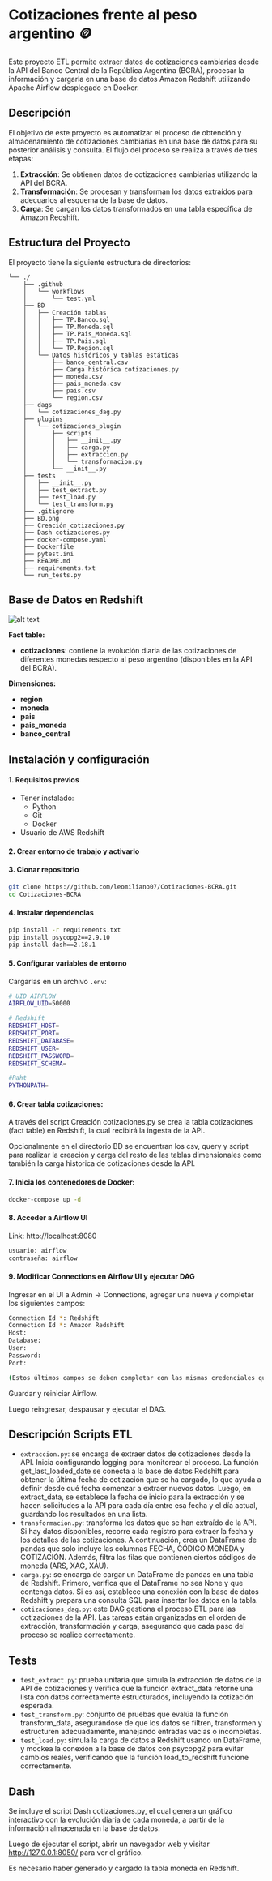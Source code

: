 # Cotizaciones frente al peso argentino 🪙
Este proyecto ETL permite extraer datos de cotizaciones cambiarias desde la API del Banco Central de la República Argentina (BCRA), procesar la información y cargarla en una base de datos Amazon Redshift utilizando Apache Airflow desplegado en Docker.

## Descripción

El objetivo de este proyecto es automatizar el proceso de obtención y almacenamiento de cotizaciones cambiarias en una base de datos para su posterior análisis y consulta. El flujo del proceso se realiza a través de tres etapas:

1. **Extracción**: Se obtienen datos de cotizaciones cambiarias utilizando la API del BCRA.
2. **Transformación**: Se procesan y transforman los datos extraídos para adecuarlos al esquema de la base de datos.
3. **Carga**: Se cargan los datos transformados en una tabla específica de Amazon Redshift.

## Estructura del Proyecto

El proyecto tiene la siguiente estructura de directorios:
```
└── ./
    ├── .github
    │   └── workflows
    │       └── test.yml
    ├── BD
    │   ├── Creación tablas
    │   │   ├── TP.Banco.sql
    │   │   ├── TP.Moneda.sql
    │   │   ├── TP.Pais_Moneda.sql
    │   │   ├── TP.Pais.sql
    │   │   └── TP.Region.sql
    │   └── Datos históricos y tablas estáticas
    │       ├── banco_central.csv
    │       ├── Carga histórica cotizaciones.py
    │       ├── moneda.csv
    │       ├── pais_moneda.csv
    │       ├── pais.csv
    │       └── region.csv
    ├── dags
    │   └── cotizaciones_dag.py
    ├── plugins
    │   └── cotizaciones_plugin
    │       ├── scripts
    │       │   ├── __init__.py
    │       │   ├── carga.py
    │       │   ├── extraccion.py
    │       │   └── transformacion.py
    │       └── __init__.py
    ├── tests
    │   ├── __init__.py
    │   ├── test_extract.py
    │   ├── test_load.py
    │   └── test_transform.py
    ├── .gitignore
    ├── BD.png
    ├── Creación cotizaciones.py
    ├── Dash cotizaciones.py   
    ├── docker-compose.yaml
    ├── Dockerfile
    ├── pytest.ini
    ├── README.md
    ├── requirements.txt
    └── run_tests.py

```

## Base de Datos en Redshift

![alt text](BD.png)

**Fact table:**
- **cotizaciones**: contiene la evolución diaria de las cotizaciones de diferentes monedas respecto al peso argentino (disponibles en la API del BCRA).

**Dimensiones:**
- **region**
- **moneda**
- **pais**
- **pais_moneda**
- **banco_central**
  

## Instalación y configuración

#### 1.  Requisitos previos
- Tener instalado:
    * Python
    * Git
    * Docker
- Usuario de AWS Redshift

#### 2. Crear entorno de trabajo y activarlo


#### 3. Clonar repositorio

```bash
git clone https://github.com/leomiliano07/Cotizaciones-BCRA.git
cd Cotizaciones-BCRA  
```

#### 4. Instalar dependencias

```bash
pip install -r requirements.txt
pip install psycopg2==2.9.10
pip install dash==2.18.1
```


#### 5. Configurar variables de entorno
Cargarlas en un archivo `.env`:

```bash
# UID AIRFLOW
AIRFLOW_UID=50000

# Redshift 
REDSHIFT_HOST=
REDSHIFT_PORT=
REDSHIFT_DATABASE=
REDSHIFT_USER=
REDSHIFT_PASSWORD=
REDSHIFT_SCHEMA=

#Paht
PYTHONPATH=
```
#### 6. Crear tabla cotizaciones:

A través del script Creación cotizaciones.py se crea la tabla cotizaciones (fact table) en Redshift, la cual recibirá la ingesta de la API.

Opcionalmente en el directorio BD se encuentran los csv, query y script para realizar la creación y carga del resto de las tablas dimensionales como también la carga historica de cotizaciones desde la API.

#### 7. Inicia los contenedores de Docker:

```bash
docker-compose up -d
```
#### 8. Acceder a Airflow UI

Link:
http://localhost:8080

```bash
usuario: airflow 
contraseña: airflow
```


#### 9. Modificar Connections en Airflow UI y ejecutar DAG

Ingresar en el UI a Admin -> Connections, agregar una nueva y completar los siguientes campos:
```bash
Connection Id *: Redshift
Connection Id *: Amazon Redshift
Host:
Database:
User:
Password:
Port:

(Estos últimos campos se deben completar con las mismas credenciales que en el archivo .env)
```
Guardar y reiniciar Airflow.

Luego reingresar, despausar y ejecutar el DAG.

## Descripción Scripts ETL

- `extraccion.py`: se encarga de extraer datos de cotizaciones desde la API. Inicia configurando logging para monitorear el proceso. La función get_last_loaded_date se conecta a la base de datos Redshift para obtener la última fecha de cotización que se ha cargado, lo que ayuda a definir desde qué fecha comenzar a extraer nuevos datos. Luego, en extract_data, se establece la fecha de inicio para la extracción y se hacen solicitudes a la API para cada día entre esa fecha y el día actual, guardando los resultados en una lista.
- `transformacion.py`:  transforma los datos que se han extraído de la API. Si hay datos disponibles, recorre cada registro para extraer la fecha y los detalles de las cotizaciones. A continuación, crea un DataFrame de pandas que solo incluye las columnas FECHA, CÓDIGO MONEDA y COTIZACIÓN. Además, filtra las filas que contienen ciertos códigos de moneda (ARS, XAG, XAU).
- `carga.py`:  se encarga de cargar un DataFrame de pandas en una tabla de Redshift. Primero, verifica que el DataFrame no sea None y que contenga datos. Si es así, establece una conexión con la base de datos Redshift y prepara una consulta SQL para insertar los datos en la tabla.
- `cotizaciones_dag.py`:  este DAG gestiona el proceso ETL para las cotizaciones de la API. Las tareas están organizadas en el orden de extracción, transformación y carga, asegurando que cada paso del proceso se realice correctamente. 

## Tests

- `test_extract.py`:  prueba unitaria que simula la extracción de datos de la API de cotizaciones y verifica que la función extract_data retorne una lista con datos correctamente estructurados, incluyendo la cotización esperada.
- `test_transform.py`:  conjunto de pruebas que evalúa la función transform_data, asegurándose de que los datos se filtren, transformen y estructuren adecuadamente, manejando entradas vacías o incompletas.
- `test_load.py`:  simula la carga de datos a Redshift usando un DataFrame, y mockea la conexión a la base de datos con psycopg2 para evitar cambios reales, verificando que la función load_to_redshift funcione correctamente.

## Dash

Se incluye el script Dash cotizaciones.py, el cual genera un gráfico interactivo con la evolución diaria de cada moneda, a partir de la información almacenada en la base de datos.

Luego de ejecutar el script, abrir un navegador web y visitar http://127.0.0.1:8050/ para ver el gráfico.

Es necesario haber generado y cargado la tabla moneda en Redshift.

